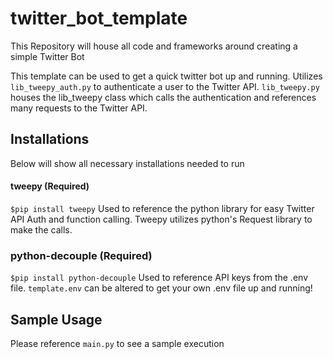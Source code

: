 # twitter_bot_template
This Repository will house all code and frameworks around creating a simple Twitter Bot

This template can be used to get a quick twitter bot up and running. Utilizes ```lib_tweepy_auth.py``` to authenticate a user to the Twitter API. ```lib_tweepy.py``` houses the lib_tweepy class which calls the authentication and references many requests to the Twitter API.

## Installations
Below will show all necessary installations needed to run
#### tweepy (Required)
```$pip install tweepy```
Used to reference the python library for easy Twitter API Auth and function calling. Tweepy utilizes python's Request library to make the calls.

### python-decouple (Required)
```$pip install python-decouple```
Used to reference API keys from the .env file. ```template.env``` can be altered to get your own .env file up and running!


## Sample Usage
Please reference ```main.py``` to see a sample execution
